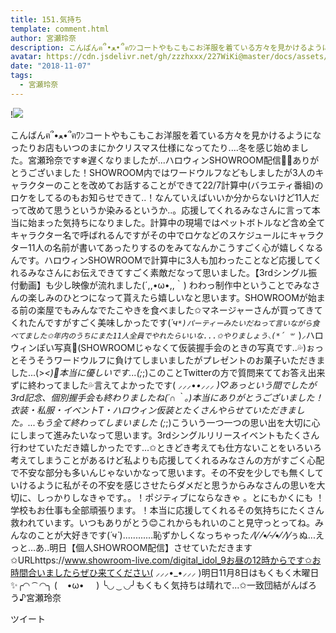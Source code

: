 ```yaml
---
title: 151.気持ち
template: comment.html
author: 宮瀬玲奈
description: こんばんฅ՞•ﻌ•՞ฅﾜﾝコートやもこもこお洋服を着ている方々を見かけるようになったりお店もいつのまにかクリスマス仕様になってたり....冬を感じ始めました。宮瀬玲奈です❄遅くなりましたが...ハロウィンSHOWROOM配...
avatar: https://cdn.jsdelivr.net/gh/zzzhxxx/227WiKi@master/docs/assets/photo/avatar/reina.jpg
date: "2018-11-07"
tags:
  - 宮瀬玲奈
---
```


!![](https://cdn.jsdelivr.net/gh/227WiKi/227WiKi-image@master/blog-image/reina-2018-11-07_1.jpg)


こんばんฅ՞•ﻌ•՞ฅﾜﾝコートやもこもこお洋服を着ている方々を見かけるようになったりお店もいつのまにかクリスマス仕様になってたり....冬を感じ始めました。宮瀬玲奈です❄遅くなりましたが...ハロウィンSHOWROOM配信👻🎃ありがとうございました！SHOWROOM内ではワードウルフなどもしましたが3人のキャラクターのことを改めてお話することができて22/7計算中(バラエティ番組)のロケをしてるのもお知らせできて..！なんていえばいいか分からないけど11人だって改めて思うというか染みるというか..。応援してくれるみなさんに言って本当に始まった気持ちになりました。計算中の現場ではペットボトルなど含め全てキャラクター名で呼ばれるんですがその中でロケなどのスケジュールにキャラクター11人の名前が書いてあったりするのをみてなんかこうすごく心が嬉しくなるんです。ハロウィンSHOWROOMで計算中に3人も加わったことなど応援してくれるみなさんにお伝えできてすごく素敵だなって思いました。【3rdシングル振付動画】も少し映像が流れました(´,,•ω•,,｀) わわっ制作中ということでみなさんの楽しみのひとつになって貰えたら嬉しいなと思います。SHOWROOMが始まる前の楽屋でもみんなでたこやきを食べました✩マネージャーさんが買ってきてくれたんですがすごく美味しかったです(*´ч`*)パーティーみたいだねって言いながら食べてました✩年内のうちにまた11人全員でやれたらいいな...✩やりましょう⸜(*´ ꒳ `*)⸝ハロウィンぽい写真🎃(SHOWROOMじゃなくて仮装握手会のときの写真です..💦)ぉっとそうそうワードウルフに負けてしまいましたがプレゼントのお菓子いただきました...(>_<)💓本当に優しいです...(;_;)このことTwitterの方で質問来ててお答え出来ずに終わってました💦言えてよかったです( ⸝⸝⸝•_•⸝⸝⸝ )♡︎あっという間でしたが3rd記念、個別握手会も終わりましたね(´∩｀。)本当にありがとうございました！衣装・私服・イベントT・ハロウィン仮装とたくさんやらせていただきました。...もう全て終わってしまいました (;_;)こういう一つ一つの思い出を大切に心にしまって進みたいなって思います。3rdシングルリリースイベントもたくさん行わせていただき嬉しかったです...✩ときどき考えても仕方ないことをいろいろ考えてしまうことがあるけど私よりも応援してくれるみなさんの方がすごく心配で不安な部分も多いんじゃないかなって思います。その不安を少しでも無くしていけるように私がその不安を感じさせたらダメだと思うからみなさんの思いを大切に、しっかりしなきゃです。。！ポジティブにならなきゃ 。とにもかくにも ！学校もお仕事も全部頑張ります。！本当に応援してくれるその気持ちにたくさん救われています。いつもありがとう😊これからもれいのこと見守っとってね。みんなのことが大好きです(*´ч`*)............恥ずかしくなっちゃった ⁄(⁄ ⁄•⁄-⁄•⁄ ⁄)⁄ぅぬ...えっと...あ..明日【個人SHOWROOM配信】させていただきます✩URLhttps://www.showroom-live.com/digital_idol_9お昼の12時からです✩お時間合いましたらぜひ来てください( ⸝⸝⸝•_•⸝⸝⸝ )明日11月8日はもくもく木曜日 ✨╭◜◝  ͡  ◜◝╮
(    •ω•     )
╰◟◞  ͜  ◟◞╯もくもく気持ちは晴れで...✩一致団結がんばろう♪宮瀬玲奈


ツイート




